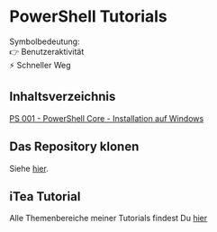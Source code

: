 # PowerShell Tutorials

Symbolbedeutung:<br />
👉 Benutzeraktivität<br />
⚡ Schneller Weg

## Inhaltsverzeichnis

[PS 001 - PowerShell Core - Installation auf Windows](https://github.com/bugfrei/ps001-ps-core_install_win/blob/main/readme.md)

## Das Repository klonen

Siehe [hier](./clone-this-repo_de.md).

## iTea Tutorial

Alle Themenbereiche meiner Tutorials findest Du [hier](https://github.com/bugfrei/itea.git)
